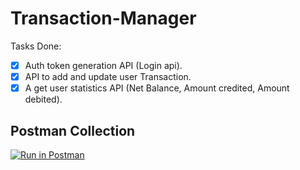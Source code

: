 # Transaction-Manager

Tasks Done:<br/>
- [x] Auth token generation API (Login api).<br/>
- [x] API to add and update user Transaction.<br/>
- [x] A get user statistics API (Net Balance, Amount credited, Amount debited).<br/>

## Postman Collection

[![Run in Postman](https://run.pstmn.io/button.svg)](https://app.getpostman.com/run-collection/17946275-94c94f0c-b7a3-4928-9506-aed464956258?action=collection%2Ffork&collection-url=entityId%3D17946275-94c94f0c-b7a3-4928-9506-aed464956258%26entityType%3Dcollection)

